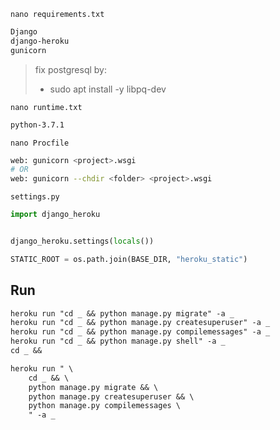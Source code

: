 `nano requirements.txt`
```txt
Django
django-heroku
gunicorn
```
> fix postgresql by:
> - sudo apt install -y libpq-dev 


`nano runtime.txt`
```txt
python-3.7.1
```


`nano Procfile`
```bash
web: gunicorn <project>.wsgi
# OR
web: gunicorn --chdir <folder> <project>.wsgi
```


`settings.py`
```python
import django_heroku


django_heroku.settings(locals())

STATIC_ROOT = os.path.join(BASE_DIR, "heroku_static")
```


## Run
```txt
heroku run "cd _ && python manage.py migrate" -a _
heroku run "cd _ && python manage.py createsuperuser" -a _
heroku run "cd _ && python manage.py compilemessages" -a _
heroku run "cd _ && python manage.py shell" -a _
cd _ && 

heroku run " \
    cd _ && \
    python manage.py migrate && \
    python manage.py createsuperuser && \
    python manage.py compilemessages \
    " -a _
```
